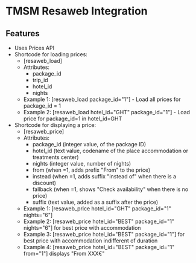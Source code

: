 TMSM Resaweb Integration 
=================

Features
-----------

* Uses Prices API
* Shortcode for loading prices:
    * [resaweb_load]
    * Attributes:
        * package_id
        * trip_id
        * hotel_id
        * nights
    * Example 1: [resaweb_load package_id="1"] - Load all prices for package_id = 1
    * Example 2: [resaweb_load hotel_id="GHT" package_id="1"] - Load price for package_id=1 in hotel_id=GHT
* Shortcode for displaying a price:
    * [resaweb_price]
    * Attributes:
        * package_id (integer value, of the package ID)
        * hotel_id (text value, codename of the place  accommodation or treatments center)
        * nights (integer value, number of nights)
        * from (when =1, adds prefix "From" to the price)
        * instead (when =1, adds suffix "instead of" when there is a discount)
        * fallback (when =1, shows "Check availability" when there is no price)
        * suffix (text value, added as a suffix after the price)
    * Example 1: [resaweb_price hotel_id="GHT" package_id="1" nights="6"]
    * Example 2: [resaweb_price hotel_id="BEST" package_id="1" nights="6"] for best price with accommodation
    * Example 3: [resaweb_price hotel_id="BEST" package_id="1"] for best price with accommodation indifferent of duration    
    * Example 4: [resaweb_price hotel_id="BEST" package_id="1" from="1"] displays "From XXX€"